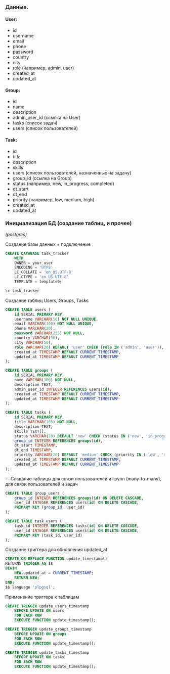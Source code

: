 ### Данные.

#### User:

- id
- username
- email
- phone
- password
- country
- city
- role (например, admin, user)
- created_at
- updated_at

#### Group:
- id
- name
- description
- admin_user_id (ссылка на User)
- tasks (список задач)
- users (список пользователей)

#### Task:
- id
- title
- description
- skills
- users (список пользователей, назначенных на задачу)
- group_id (ссылка на Group)
- status (например, new, in_progress, completed)
- dt_start
- dt_end
- priority (например, low, medium, high)
- created_at
- updated_at

### Инициализация БД (создание таблиц, и прочее)

_(postgres)_

Создание базы данных + подключение
```sql
CREATE DATABASE task_tracker
    WITH 
    OWNER = your_user
    ENCODING = 'UTF8'
    LC_COLLATE = 'en_US.UTF-8'
    LC_CTYPE = 'en_US.UTF-8'
    TEMPLATE = template0;
```

```sql
\c task_tracker
```

Создание таблиц Users, Groups, Tasks
```sql
CREATE TABLE users (
    id SERIAL PRIMARY KEY,
    username VARCHAR(50) NOT NULL UNIQUE,
    email VARCHAR(100) NOT NULL UNIQUE,
    phone VARCHAR(20),
    password VARCHAR(255) NOT NULL,
    country VARCHAR(50),
    city VARCHAR(50),
    role VARCHAR(20) DEFAULT 'user' CHECK (role IN ('admin', 'user')),
    created_at TIMESTAMP DEFAULT CURRENT_TIMESTAMP,
    updated_at TIMESTAMP DEFAULT CURRENT_TIMESTAMP
);
```

```sql
CREATE TABLE groups (
    id SERIAL PRIMARY KEY,
    name VARCHAR(100) NOT NULL,
    description TEXT,
    admin_user_id INTEGER REFERENCES users(id),
    created_at TIMESTAMP DEFAULT CURRENT_TIMESTAMP,
    updated_at TIMESTAMP DEFAULT CURRENT_TIMESTAMP
);
```

```sql
CREATE TABLE tasks (
    id SERIAL PRIMARY KEY,
    title VARCHAR(100) NOT NULL,
    description TEXT,
    skills TEXT[],
    status VARCHAR(20) DEFAULT 'new' CHECK (status IN ('new', 'in_progress', 'completed')),
    group_id INTEGER REFERENCES groups(id),
    dt_start TIMESTAMP,
    dt_end TIMESTAMP,
    priority VARCHAR(20) DEFAULT 'medium' CHECK (priority IN ('low', 'medium', 'high')),
    created_at TIMESTAMP DEFAULT CURRENT_TIMESTAMP,
    updated_at TIMESTAMP DEFAULT CURRENT_TIMESTAMP
);
```

-- Создание таблицы для связи пользователей и групп (many-to-many), для связи пользователей и задач 
```sql
CREATE TABLE group_users (
    group_id INTEGER REFERENCES groups(id) ON DELETE CASCADE,
    user_id INTEGER REFERENCES users(id) ON DELETE CASCADE,
    PRIMARY KEY (group_id, user_id)
);
```

```sql
CREATE TABLE task_users (
    task_id INTEGER REFERENCES tasks(id) ON DELETE CASCADE,
    user_id INTEGER REFERENCES users(id) ON DELETE CASCADE,
    PRIMARY KEY (task_id, user_id)
);
```

Создание триггера для обновления updated_at
```sql
CREATE OR REPLACE FUNCTION update_timestamp()
RETURNS TRIGGER AS $$
BEGIN
    NEW.updated_at = CURRENT_TIMESTAMP;
    RETURN NEW;
END;
$$ language 'plpgsql';
```

Применение триггера к таблицам
```sql
CREATE TRIGGER update_users_timestamp
    BEFORE UPDATE ON users
    FOR EACH ROW
    EXECUTE FUNCTION update_timestamp();

CREATE TRIGGER update_groups_timestamp
    BEFORE UPDATE ON groups
    FOR EACH ROW
    EXECUTE FUNCTION update_timestamp();

CREATE TRIGGER update_tasks_timestamp
    BEFORE UPDATE ON tasks
    FOR EACH ROW
    EXECUTE FUNCTION update_timestamp();
```